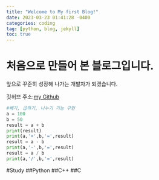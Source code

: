 ```yaml
---
title: "Welcome to My first Blog!"
date: 2023-03-23 01:41:28 -0400
categories: coding
tag: [python, blog, jekyll]
toc: true
---
```


# 처음으로 만들어 본 블로그입니다.
앞으로 꾸준히 성장해 나가는 개발자가 되겠습니다.

깃허브 주소:[my Github](https://github.com/Geunyeong-Kwon)


```python
#빼기, 곱하기, 나누기 기능 구현
a = 100
b = 50
result = a + b
print(result)
print(a,'+',b,'=',result)
result = a - b
print(a,'-',b,'=',result)
result = a / b
print(a,'/',b,'=',result)
```
#Study
##Python
##C++
##C